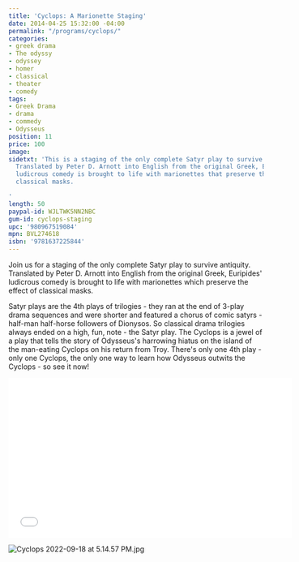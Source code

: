 ```yaml
---
title: 'Cyclops: A Marionette Staging'
date: 2014-04-25 15:32:00 -04:00
permalink: "/programs/cyclops/"
categories:
- greek drama
- The odyssy
- odyssey
- homer
- classical
- theater
- comedy
tags:
- Greek Drama
- drama
- commedy
- Odysseus
position: 11
price: 100
image: 
sidetxt: 'This is a staging of the only complete Satyr play to survive antiquity.
  Translated by Peter D. Arnott into English from the original Greek, Euripides''
  ludicrous comedy is brought to life with marionettes that preserve the effect of
  classical masks.

'
length: 50
paypal-id: WJLTWK5NN2NBC
gum-id: cyclops-staging
upc: '980967519084'
mpn: BVL274618
isbn: '9781637225844'
---
```


Join us for a staging of the only complete Satyr play to survive antiquity. Translated by Peter D. Arnott into English from the original Greek, Euripides' ludicrous comedy is brought to life with marionettes which preserve the effect of classical masks.

Satyr plays are the 4th plays of trilogies - they ran at the end of 3-play drama sequences and were shorter and featured a chorus of comic satyrs - half-man half-horse followers of Dionysos. So classical drama trilogies always ended on a high, fun, note - the Satyr play. The Cyclops is a jewel of a play that tells the story of Odysseus's harrowing hiatus on the island of the man-eating Cyclops on his return from Troy. There's only one 4th play - only one Cyclops, the only one way to learn how Odysseus outwits the Cyclops - so see it now!

<iframe src="//www.youtube.com/embed/NUMJQ9ILtr4?rel=0&modestbranding=1&autohide=1" class="yt" width="560" height="315" frameborder="0" allowfullscreen="allowfullscreen"></iframe>

![Cyclops 2022-09-18 at 5.14.57 PM.jpg](/uploads/Cyclops%202022-09-18%20at%205.14.57%20PM.jpg)